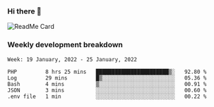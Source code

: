 ### Hi there 👋

<!--
**itzcy/itzcy** is a ✨ _special_ ✨ repository because its `README.md` (this file) appears on your GitHub profile.

Here are some ideas to get you started:

- 🔭 I’m currently working on ...
- 🌱 I’m currently learning ...
- 👯 I’m looking to collaborate on ...
- 🤔 I’m looking for help with ...
- 💬 Ask me about ...
- 📫 How to reach me: ...
- 😄 Pronouns: ...
- ⚡ Fun fact: ...
-->
![ReadMe Card](https://github-readme-stats.vercel.app/api?username=itzcy&show_icons=true&title_color=2d3198&icon_color=797cb8&text_color=24292e&bg_color=f6f8fa)

### Weekly development breakdown
<!--START_SECTION:waka-->
```text
Week: 19 January, 2022 - 25 January, 2022

PHP         8 hrs 25 mins   ███████████████████████▒░   92.80 % 
Log         29 mins         █▒░░░░░░░░░░░░░░░░░░░░░░░   05.36 % 
Bash        4 mins          ▒░░░░░░░░░░░░░░░░░░░░░░░░   00.91 % 
JSON        3 mins          ░░░░░░░░░░░░░░░░░░░░░░░░░   00.60 % 
.env file   1 min           ░░░░░░░░░░░░░░░░░░░░░░░░░   00.22 % 
```
<!--END_SECTION:waka-->
